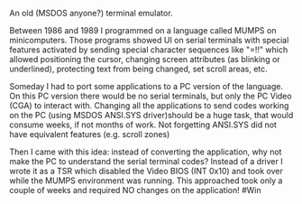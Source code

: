 An old (MSDOS anyone?) terminal emulator.

Between 1986 and 1989 I programmed on a language called MUMPS on minicomputers. Those programs showed UI on serial terminals with special features activated by sending special character sequences like "<ESC>=!!" which allowed positioning the cursor, changing screen attributes (as blinking or underlined), protecting text from being changed, set scroll areas, etc.

Someday I had to port some applications to a PC version of the language. On this PC version there would be no serial terminals, but only the PC Video (CGA) to interact with. Changing all the applications to send codes working on the PC (using MSDOS ANSI.SYS driver)should be a huge task, that would consume weeks, if not months of work. Not forgetting ANSI.SYS did not have equivalent features (e.g. scroll zones)

Then I came with this idea: instead of converting the application, why not make the PC to understand the serial terminal codes? Instead of a driver I wrote it as a TSR which disabled the Video BIOS (INT 0x10) and took over while the MUMPS environment was running. This approached took only a couple of weeks and required NO changes on the application! #Win